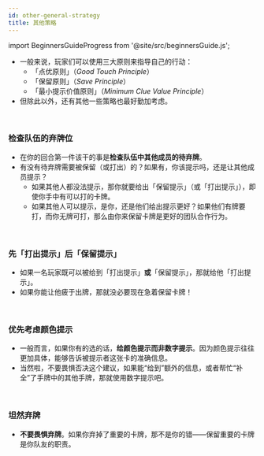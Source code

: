 ```yaml
---
id: other-general-strategy
title: 其他策略
---
```


import BeginnersGuideProgress from '@site/src/beginnersGuide.js';

<BeginnersGuideProgress id="other-general-strategy" />

- 一般来说，玩家们可以使用三大原则来指导自己的行动：
  - 「点优原则」（*Good Touch Principle*）
  - 「保留原则」（*Save Principle*）
  - 「最小提示价值原则」（*Minimum Clue Value Principle*）
- 但除此以外，还有其他一些策略也最好勤加考虑。

<br />

### 检查队伍的弃牌位

- 在你的回合第一件该干的事是**检查队伍中其他成员的待弃牌**。
- 有没有待弃牌需要被保留（或打出）的？如果有，你该提示吗，还是让其他成员提示？
  - 如果其他人都没法提示，那你就要给出「保留提示」（或「打出提示」），即使你手中有可以打的卡牌。
  - 如果其他人可以提示，是你，还是他们给出提示更好？如果他们有牌要打，而你无牌可打，那么由你来保留卡牌是更好的团队合作行为。

<br />

### 先「打出提示」后「保留提示」

- 如果一名玩家既可以被给到「打出提示」**或**「保留提示」，那就给他「打出提示」。
- 如果你能让他疲于出牌，那就没必要现在急着保留卡牌！

<br />

### 优先考虑颜色提示

- 一般而言，如果你有的选的话，**给颜色提示而非数字提示**。因为颜色提示往往更加具体，能够告诉被提示者这张卡的准确信息。
- 当然啦，不要畏惧否决这个建议，如果能“给到”额外的信息，或者帮忙“补全”了手牌中的其他手牌，那就使用数字提示吧。

<br />

### 坦然弃牌

- **不要畏惧弃牌**。如果你弃掉了重要的卡牌，那不是你的错——保留重要的卡牌是你队友的职责。
